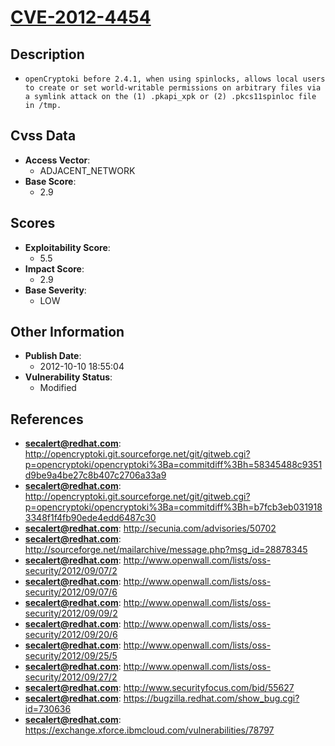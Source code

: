 
# [CVE-2012-4454](https://cve.mitre.org/cgi-bin/cvename.cgi?name=CVE-2012-4454)

## Description

- `openCryptoki before 2.4.1, when using spinlocks, allows local users to create or set world-writable permissions on arbitrary files via a symlink attack on the (1) .pkapi_xpk or (2) .pkcs11spinloc file in /tmp.`

## Cvss Data

- **Access Vector**:
  - ADJACENT_NETWORK
- **Base Score**:
  - 2.9

## Scores

- **Exploitability Score**:
  - 5.5
- **Impact Score**:
  - 2.9
- **Base Severity**:
  - LOW

## Other Information

- **Publish Date**:
  - 2012-10-10 18:55:04
- **Vulnerability Status**:
  - Modified

## References

- **secalert@redhat.com**: http://opencryptoki.git.sourceforge.net/git/gitweb.cgi?p=opencryptoki/opencryptoki%3Ba=commitdiff%3Bh=58345488c9351d9be9a4be27c8b407c2706a33a9
- **secalert@redhat.com**: http://opencryptoki.git.sourceforge.net/git/gitweb.cgi?p=opencryptoki/opencryptoki%3Ba=commitdiff%3Bh=b7fcb3eb0319183348f1f4fb90ede4edd6487c30
- **secalert@redhat.com**: http://secunia.com/advisories/50702
- **secalert@redhat.com**: http://sourceforge.net/mailarchive/message.php?msg_id=28878345
- **secalert@redhat.com**: http://www.openwall.com/lists/oss-security/2012/09/07/2
- **secalert@redhat.com**: http://www.openwall.com/lists/oss-security/2012/09/07/6
- **secalert@redhat.com**: http://www.openwall.com/lists/oss-security/2012/09/09/2
- **secalert@redhat.com**: http://www.openwall.com/lists/oss-security/2012/09/20/6
- **secalert@redhat.com**: http://www.openwall.com/lists/oss-security/2012/09/25/5
- **secalert@redhat.com**: http://www.openwall.com/lists/oss-security/2012/09/27/2
- **secalert@redhat.com**: http://www.securityfocus.com/bid/55627
- **secalert@redhat.com**: https://bugzilla.redhat.com/show_bug.cgi?id=730636
- **secalert@redhat.com**: https://exchange.xforce.ibmcloud.com/vulnerabilities/78797
